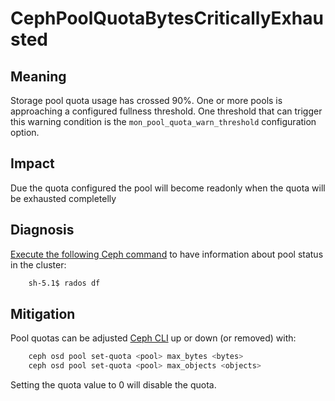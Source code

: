 # CephPoolQuotaBytesCriticallyExhausted

## Meaning

Storage pool quota usage has crossed 90%. One or more pools is approaching a
configured fullness threshold.
One threshold that can trigger this warning condition is the
`mon_pool_quota_warn_threshold` configuration option.

## Impact

Due the quota configured the pool will become readonly when the quota will be
exhausted completelly

## Diagnosis

[Execute the following Ceph command](helpers/cephCLI.md) to have information
about pool status in the cluster:

```bash
    sh-5.1$ rados df
```

## Mitigation

Pool quotas can be adjusted [Ceph CLI](helpers/cephCLI.md) up or down
 (or removed) with:

```bash
    ceph osd pool set-quota <pool> max_bytes <bytes>
    ceph osd pool set-quota <pool> max_objects <objects>
```

Setting the quota value to 0 will disable the quota.
